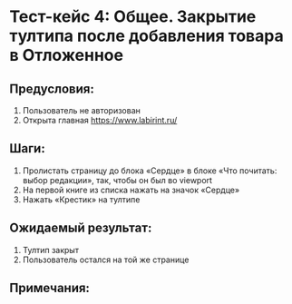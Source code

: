 # Тест-кейс 4: Общее. Закрытие тултипа после добавления товара в Отложенное

## Предусловия:
1. Пользователь не авторизован
2. Открыта главная https://www.labirint.ru/

## Шаги:
1. Пролистать страницу до блока «Сердце» в блоке «Что почитать: выбор редакции», так, чтобы он был во viewport
2. На первой книге из списка нажать на значок «Сердце»
3. Нажать «Крестик» на тултипе

## Ожидаемый результат:
1. Тултип закрыт
2. Пользователь остался на той же странице

## Примечания:
